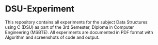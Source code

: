 # DSU-Experiment
This repository contains all experiments for the subject Data Structures using C (DSU) as part of the 3rd Semester, Diploma in Computer Engineering (MSBTE).   All experiments are documented in PDF format with Algorithm and screenshots of code and output.
